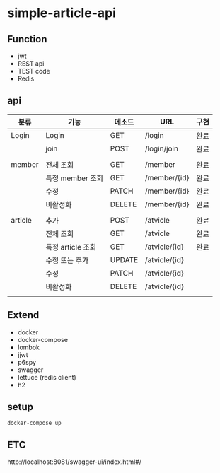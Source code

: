 # simple-article-api

## Function
- jwt
- REST api
- TEST code
- Redis

## api
| 분류 | 기능 | 메소드 | URL | 구현 |
| --- | --- | --- | --- | --- |
| Login | Login | GET | /login | 완료 |
|  | join | POST | /login/join | 완료 |
|  |  |  |  |  |
| member | 전체 조회 | GET | /member | 완료 |
|  | 특정 member 조회 | GET | /member/{id} | 완료 |
|  | 수정 | PATCH | /member/{id} | 완료 |
|  | 비활성화 | DELETE | /member/{id} | 완료 |
|  |  |  |  |  |
| article | 추가 | POST | /atvicle | 완료 |
|  | 전체 조회 | GET | /atvicle | 완료 |
|  | 특정 article 조회 | GET | /atvicle/{id} | 완료 |
|  | 수정 또는 추가 | UPDATE | /atvicle/{id} |  |
|  | 수정 | PATCH | /atvicle/{id} |  |
|  | 비활성화 | DELETE | /atvicle/{id} |  |
|  |  |  |  |  |

## Extend
- docker
- docker-compose
- lombok
- jjwt
- p6spy
- swagger
- lettuce (redis client)
- h2


## setup
```
docker-compose up
```

## ETC
http://localhost:8081/swagger-ui/index.html#/
